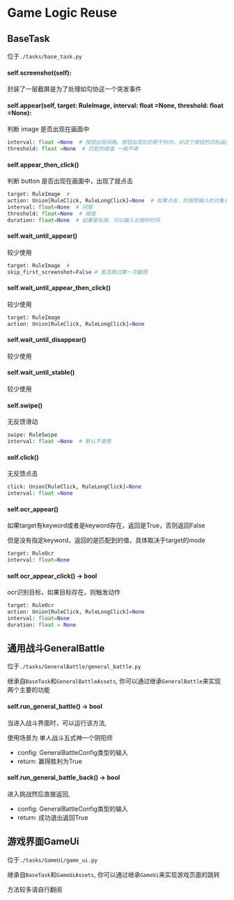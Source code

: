 # Game Logic Reuse

## BaseTask

位于`./tasks/base_task.py`

#### self.screenshot(self):

封装了一层截屏是为了处理如勾协这一个突发事件

#### self.appear(self, target: RuleImage, interval: float =None, threshold: float =None):

判断 image 是否出现在画面中

```python
interval: float =None  # 按钮出现间隔。按钮出现后的若干秒内，对这个按钮的识别返回 False。一般设置 1 或 2 秒，能避免连击。
threshold: float =None  # 匹配的阈值 一般不填
```

#### self.appear_then_click()

判断 button 是否出现在画面中，出现了就点击

```python
target: RuleImage  # 
action: Union[RuleClick, RuleLongClick]=None  # 如果点击，则按照输入的对象来进行点击
interval: float=None  # 间隔
threshold: float=None  # 阈值
duration: float=None  # 如果是长按，可以输入长按的时间
```

#### self.wait_until_appear()

较少使用

```python
target: RuleImage  # 
skip_first_screenshot=False # 是否跳过第一次截图
```

#### self.wait_until_appear_then_click()

较少使用

```python
target: RuleImage
action: Union[RuleClick, RuleLongClick]=None
```

#### self.wait_until_disappear()

较少使用

#### self.wait_until_stable()

较少使用

#### self.swipe()

无反馈滑动

```python
swipe: RuleSwipe
interval: float =None  # 默认不使用
```

#### self.click()

无反馈点击

```python
click: Union[RuleClick, RuleLongClick]=None
interval: float =None
```

#### self.ocr_appear()

如果target有keyword或者是keyword存在，返回是True，否则返回False
         

但是没有指定keyword，返回的是匹配到的值，具体取决于target的mode

```python
target: RuleOcr 
interval: float=None
```

#### self.ocr_appear_click() -> bool

ocr识别目标，如果目标存在，则触发动作

```python
target: RuleOcr
action: Union[RuleClick, RuleLongClick]=None
interval: float=None
duration: float = None
```



## 通用战斗GeneralBattle

位于`./tasks/GeneralBattle/general_battle.py`

继承自`BaseTask`和`GeneralBattleAssets`,  你可以通过继承`GeneralBattle`来实现两个主要的功能

#### self.run_general_battle() -> bool

当进入战斗界面时，可以运行该方法, 

使用场景为 单人战斗五式神一个阴阳师

- config: GeneralBattleConfig类型的输入
- return:  赢得胜利为True

#### self.run_general_battle_back() -> bool

进入挑战然后直接返回, 

- config: GeneralBattleConfig类型的输入
- return:  成功退出返回True

## 游戏界面GameUi

位于`./tasks/GameUi/game_ui.py`

继承自`BaseTask`和`GameUiAssets`,  你可以通过继承`GameUi`来实现游戏页面的跳转

方法较多请自行翻阅





